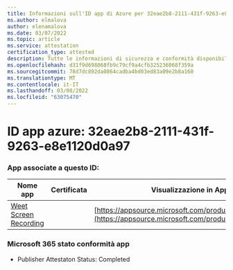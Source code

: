 ```yaml
---
title: Informazioni sull'ID app di Azure per 32eae2b8-2111-431f-9263-e8e1120d0a97
ms.author: elmalova
author: elenamalova
ms.date: 03/07/2022
ms.topic: article
ms.service: attestation
certification_type: attested
description: Tutte le informazioni di sicurezza e conformità disponibili per 32eae2b8-2111-431f-9263-e8e1120d0a97.
ms.openlocfilehash: d31f9d698068fb9c79cf9a4cfb325236068f359a
ms.sourcegitcommit: 78d7dc892da0864cadba4bd03ed83a09e2b8a160
ms.translationtype: MT
ms.contentlocale: it-IT
ms.lasthandoff: 03/08/2022
ms.locfileid: "63075470"
---
```

# <a name="azure-app-id-32eae2b8-2111-431f-9263-e8e1120d0a97"></a>ID app azure: 32eae2b8-2111-431f-9263-e8e1120d0a97


### <a name="apps-associated-with-this-id"></a>App associate a questo ID:
| **Nome app** | **Certificata** | **Visualizzazione in AppSource** |
|--------------|---------------|-----------------------|
| [Weet Screen Recording](https://docs.microsoft.com/microsoft-365-app-certification/forward/WA200003284) |  | [https://appsource.microsoft.com/product/office/WA200003284](https://appsource.microsoft.com/product/office/WA200003284) |

### <a name="microsoft-365-app-compliance-status"></a>Microsoft 365 stato conformità app
- Publisher Attestaton Status: Completed
